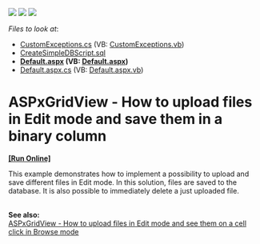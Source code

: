 <!-- default badges list -->
![](https://img.shields.io/endpoint?url=https://codecentral.devexpress.com/api/v1/VersionRange/128536070/15.1.5%2B)
[![](https://img.shields.io/badge/Open_in_DevExpress_Support_Center-FF7200?style=flat-square&logo=DevExpress&logoColor=white)](https://supportcenter.devexpress.com/ticket/details/T285123)
[![](https://img.shields.io/badge/📖_How_to_use_DevExpress_Examples-e9f6fc?style=flat-square)](https://docs.devexpress.com/GeneralInformation/403183)
<!-- default badges end -->
<!-- default file list -->
*Files to look at*:

* [CustomExceptions.cs](./CS/App_Code/CustomExceptions.cs) (VB: [CustomExceptions.vb](./VB/App_Code/CustomExceptions.vb))
* [CreateSimpleDBScript.sql](./CS/CreateSimpleDBScript.sql)
* **[Default.aspx](./CS/Default.aspx) (VB: [Default.aspx](./VB/Default.aspx))**
* [Default.aspx.cs](./CS/Default.aspx.cs) (VB: [Default.aspx.vb](./VB/Default.aspx.vb))
<!-- default file list end -->
# ASPxGridView - How to upload files in Edit mode and save them in a binary column
<!-- run online -->
**[[Run Online]](https://codecentral.devexpress.com/t285123/)**
<!-- run online end -->


<p>This example demonstrates how to implement a possibility to upload and save different files in Edit mode. In this solution, files are saved to the database. It is also possible to immediately delete a just uploaded file. </p>
<br /><strong>See also:<br /></strong><a href="https://www.devexpress.com/Support/Center/Example/Details/E4644">ASPxGridView - How to upload files in Edit mode and see them on a cell click in Browse mode</a>

<br/>


